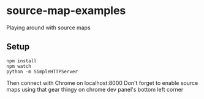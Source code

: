 source-map-examples
===================

Playing around with source maps

Setup
-----

    npm install
    npm watch
    python -m SimpleHTTPServer

Then connect with Chrome on localhost:8000
Don't forget to enable source maps using that gear thingy on chrome dev panel's bottom left corner
